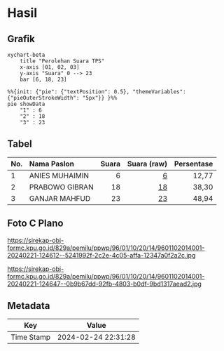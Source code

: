 # Hasil

## Grafik

```mermaid
xychart-beta
    title "Perolehan Suara TPS"
    x-axis [01, 02, 03]
    y-axis "Suara" 0 --> 23
    bar [6, 18, 23]
```

```mermaid
%%{init: {"pie": {"textPosition": 0.5}, "themeVariables": {"pieOuterStrokeWidth": "5px"}} }%%
pie showData
    "1" : 6
    "2" : 18
    "3" : 23
```

## Tabel

| No. | Nama Paslon    | Suara | Suara (raw) | Persentase |
|:--- |:-------------- | -----:| -----------:| ----------:|
| 1   | ANIES MUHAIMIN | 6     | [6][p-1]    | 12,77      |
| 2   | PRABOWO GIBRAN | 18    | [18][p-2]   | 38,30      |
| 3   | GANJAR MAHFUD  | 23    | [23][p-3]   | 48,94      |


[p-1]: https://github.com/gigit-pemilu/pemilu-2024-96-papua-barat-daya/blob/main/pilpres/hitung-suara/sub/96-papua-barat-daya/sub/01-sorong/sub/10-sayosa/sub/2014-klain-kec-sayosa/sub/001-tps/sub/paslon-1.txt
[p-2]: https://github.com/gigit-pemilu/pemilu-2024-96-papua-barat-daya/blob/main/pilpres/hitung-suara/sub/96-papua-barat-daya/sub/01-sorong/sub/10-sayosa/sub/2014-klain-kec-sayosa/sub/001-tps/sub/paslon-2.txt
[p-3]: https://github.com/gigit-pemilu/pemilu-2024-96-papua-barat-daya/blob/main/pilpres/hitung-suara/sub/96-papua-barat-daya/sub/01-sorong/sub/10-sayosa/sub/2014-klain-kec-sayosa/sub/001-tps/sub/paslon-3.txt

## Foto C Plano

https://sirekap-obj-formc.kpu.go.id/829a/pemilu/ppwp/96/01/10/20/14/9601102014001-20240221-124612--5241992f-2c2e-4c05-affa-12347a0f2a2c.jpg

https://sirekap-obj-formc.kpu.go.id/829a/pemilu/ppwp/96/01/10/20/14/9601102014001-20240221-124647--0b9b67dd-92fb-4803-b0df-9bd1317aead2.jpg


## Metadata

| Key        | Value               |
| ---------- | ------------------- |
| Time Stamp | 2024-02-24 22:31:28 |



